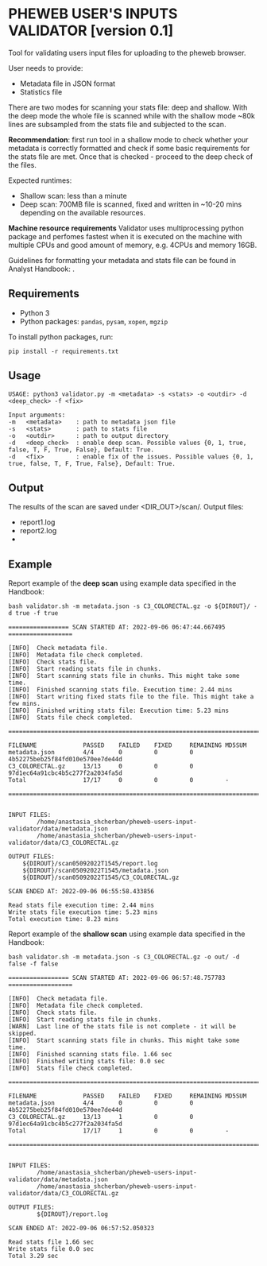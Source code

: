 # PHEWEB USER'S INPUTS VALIDATOR [version 0.1]


Tool for validating users input files for uploading to the pheweb browser. 

User needs to provide:
+ Metadata file in JSON format 
+ Statistics file

There are two modes for scanning your stats file: deep and shallow. With the deep mode the whole file is scanned while with the shallow mode ~80k lines are subsampled from the stats file and subjected to the scan. 

**Recommendation**: first run tool in a shallow mode to check whether your metadata is correctly formatted and check if some basic requirements for the stats file are met. Once that is checked - proceed to the deep check of the files.

Expected runtimes:
+ Shallow scan: less than a minute
+ Deep scan: 700MB file is scanned, fixed and written in ~10-20 mins depending on the available resources.


**Machine resource requirements**
Validator uses multiprocessing python package and perfomes fastest when it is executed on the machine with multiple CPUs and good amount of memory, e.g. 4CPUs and memory 16GB.


Guidelines for formatting your metadata and stats file can be found in Analyst Handbook: [](https://finngen.gitbook.io/finngen-analyst-handbook/working-in-the-sandbox/which-tools-are-available/untitled/how-to-set-up-a-pheweb-browser-for-summary-statistics). 

## Requirements

+ Python 3
+ Python packages: `pandas`, `pysam`, `xopen`, `mgzip`

To install python packages, run:
```
pip install -r requirements.txt
```


## Usage
```
USAGE: python3 validator.py -m <metadata> -s <stats> -o <outdir> -d <deep_check> -f <fix>

Input arguments:
-m   <metadata>    : path to metadata json file
-s   <stats>       : path to stats file
-o   <outdir>      : path to output directory
-d   <deep_check>  : enable deep scan. Possible values {0, 1, true, false, T, F, True, False}, Default: True.
-d   <fix>         : enable fix of the issues. Possible values {0, 1, true, false, T, F, True, False}, Default: True. 
```

## Output

The results of the scan are saved under <DIR_OUT>/scan<TIMESTAMP>/. Output files:
- report1.log
- report2.log
- 

## Example

Report example of the **deep scan** using example data specified in the Handbook:
```
bash validator.sh -m metadata.json -s C3_COLORECTAL.gz -o ${DIROUT}/ -d true -f true

================= SCAN STARTED AT: 2022-09-06 06:47:44.667495 ==================

[INFO]  Check metadata file.
[INFO]  Metadata file check completed.
[INFO]  Check stats file.
[INFO]  Start reading stats file in chunks.
[INFO]  Start scanning stats file in chunks. This might take some time.
[INFO]  Finished scanning stats file. Execution time: 2.44 mins
[INFO]  Start writing fixed stats file to the file. This might take a few mins.
[INFO]  Finished writing stats file: Execution time: 5.23 mins
[INFO]  Stats file check completed.

================================================================================

FILENAME             PASSED    FAILED    FIXED     REMAINING MD5SUM
metadata.json        4/4       0         0         0         4b52275beb25f84fd010e570ee7de44d
C3_COLORECTAL.gz     13/13     0         0         0         97d1ec64a91cbc4b5c277f2a2034fa5d
Total                17/17     0         0         0         -

================================================================================


INPUT FILES:
        /home/anastasia_shcherban/pheweb-users-input-validator/data/metadata.json
        /home/anastasia_shcherban/pheweb-users-input-validator/data/C3_COLORECTAL.gz

OUTPUT FILES:
	${DIROUT}/scan05092022T1545/report.log
	${DIROUT}/scan05092022T1545/metadata.json
	${DIROUT}/scan05092022T1545/C3_COLORECTAL.gz

SCAN ENDED AT: 2022-09-06 06:55:58.433856

Read stats file execution time: 2.44 mins
Write stats file execution time: 5.23 mins
Total execution time: 8.23 mins

```

Report example of the **shallow scan** using example data specified in the Handbook:
```
bash validator.sh -m metadata.json -s C3_COLORECTAL.gz -o out/ -d false -f false

================= SCAN STARTED AT: 2022-09-06 06:57:48.757783 ==================

[INFO]  Check metadata file.
[INFO]  Metadata file check completed.
[INFO]  Check stats file.
[INFO]  Start reading stats file in chunks.
[WARN]  Last line of the stats file is not complete - it will be skipped.
[INFO]  Start scanning stats file in chunks. This might take some time.
[INFO]  Finished scanning stats file. 1.66 sec
[INFO]  Finished writing stats file: 0.0 sec
[INFO]  Stats file check completed.

================================================================================

FILENAME             PASSED    FAILED    FIXED     REMAINING MD5SUM
metadata.json        4/4       0         0         0         4b52275beb25f84fd010e570ee7de44d
C3_COLORECTAL.gz     13/13     1         0         0         97d1ec64a91cbc4b5c277f2a2034fa5d
Total                17/17     1         0         0         -         

================================================================================


INPUT FILES:
        /home/anastasia_shcherban/pheweb-users-input-validator/data/metadata.json
        /home/anastasia_shcherban/pheweb-users-input-validator/data/C3_COLORECTAL.gz

OUTPUT FILES:
        ${DIROUT}/report.log

SCAN ENDED AT: 2022-09-06 06:57:52.050323

Read stats file 1.66 sec
Write stats file 0.0 sec
Total 3.29 sec


```
